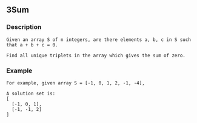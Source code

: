 ## 3Sum

### Description

```
Given an array S of n integers, are there elements a, b, c in S such that a + b + c = 0.

Find all unique triplets in the array which gives the sum of zero.
```

### Example

```
For example, given array S = [-1, 0, 1, 2, -1, -4],

A solution set is:
[
  [-1, 0, 1],
  [-1, -1, 2]
]
```
